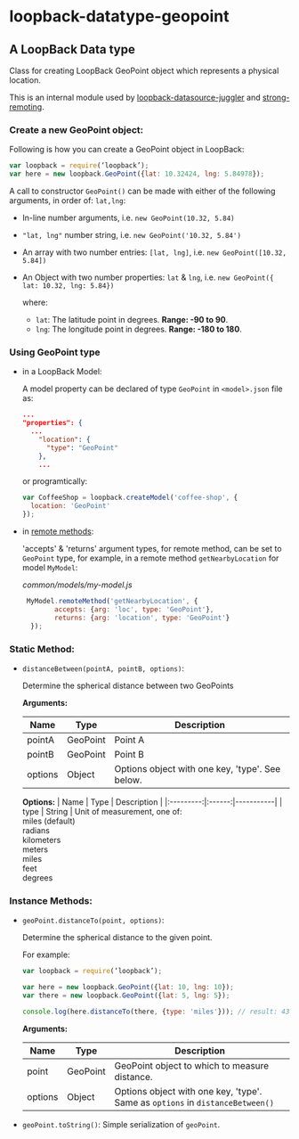# loopback-datatype-geopoint

## A LoopBack Data type

Class for creating LoopBack GeoPoint object which represents a physical location.

This is an internal module used by [loopback-datasource-juggler](https://github.com/strongloop/loopback-datasource-juggler) and [strong-remoting](https://github.com/strongloop/strong-remoting).

### Create a new GeoPoint object:
Following is how you can create a GeoPoint object in LoopBack:
```javascript
var loopback = require(‘loopback’);
var here = new loopback.GeoPoint({lat: 10.32424, lng: 5.84978});
```

A call to constructor `GeoPoint()` can be made with either of the following arguments, in order of: `lat,lng`:
- In-line number arguments, i.e. `new GeoPoint(10.32, 5.84)`
- `"lat, lng"` number string, i.e. `new GeoPoint('10.32, 5.84')`
- An array with two number entries: `[lat, lng]`, i.e. `new GeoPoint([10.32, 5.84])`
- An Object with two number properties: `lat` & `lng`, i.e. `new GeoPoint({ lat: 10.32, lng: 5.84})`

  where:
  - `lat`: The latitude point in degrees. **Range: -90 to 90**.
  - `lng`: The longitude point in degrees. **Range: -180 to 180**.

### Using GeoPoint type
- in a LoopBack Model:

  A model property can be declared of type `GeoPoint` in `<model>.json` file as:

  ```json
  ...
  "properties": {
    ...
      "location": {
        "type": "GeoPoint"
      },
      ...
  ```

  or programtically:
  ```javascript
  var CoffeeShop = loopback.createModel('coffee-shop', {
    location: 'GeoPoint'
  });
  ```
- in [remote methods](http://loopback.io/doc/en/lb2/Remote-methods.html):

  'accepts' & 'returns' argument types, for remote method, can be set to `GeoPoint` type, for example, in a remote method `getNearbyLocation` for model `MyModel`:

  *common/models/my-model.js*
  ```javascript
   MyModel.remoteMethod('getNearbyLocation', {
          accepts: {arg: 'loc', type: 'GeoPoint'},
          returns: {arg: 'location', type: 'GeoPoint'}
    });
  ```

### Static Method:
- `distanceBetween(pointA, pointB, options)`:

  Determine the spherical distance between two GeoPoints

  **Arguments:**

  | Name | Type | Description   |
  |----------|-------------|-----------|
  | pointA | GeoPoint | Point A|
  | pointB | GeoPoint | Point B|
  | options | Object | Options object with one key, 'type'. See below.|

  **Options:**
  | Name | Type | Description |
  |:---------:|:------:|-----------|
  | type | String | Unit of measurement, one of:<br> miles (default)<br>radians<br>kilometers<br>meters<br>miles<br>feet<br>degrees

### Instance Methods:
- `geoPoint.distanceTo(point, options)`:

  Determine the spherical distance to the given point.

  For example:
  ```javascript
  var loopback = require(‘loopback’);

  var here = new loopback.GeoPoint({lat: 10, lng: 10});
  var there = new loopback.GeoPoint({lat: 5, lng: 5});

  console.log(here.distanceTo(there, {type: 'miles'})); // result: 438
  ```

  **Arguments:**

  | Name | Type | Description   |
  |----------|-------------|-----------|
  | point | GeoPoint | GeoPoint object to which to measure distance. |
  | options | Object | Options object with one key, 'type'. Same as `options` in `distanceBetween()`|

- `geoPoint.toString()`:
  Simple serialization of `geoPoint`.
